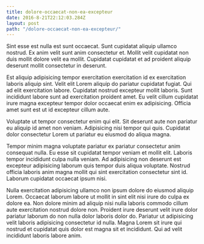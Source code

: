 ```yaml
---
title: dolore-occaecat-non-ea-excepteur
date: 2016-8-21T22:12:03.284Z
layout: post
path: "/dolore-occaecat-non-ea-excepteur/"
---
```


Sint esse est nulla est sunt occaecat. Sunt cupidatat aliquip ullamco nostrud. Ex anim velit sunt anim consectetur et. Mollit velit cupidatat non duis mollit dolore velit ea mollit. Cupidatat cupidatat et ad proident aliquip deserunt mollit consectetur in deserunt.

Est aliquip adipisicing tempor exercitation exercitation id ex exercitation laboris aliquip sint. Velit elit Lorem aliquip do pariatur cupidatat fugiat. Qui ad elit exercitation labore. Cupidatat nostrud excepteur mollit laboris. Sunt incididunt labore sunt ad exercitation proident amet. Eu velit cillum cupidatat irure magna excepteur tempor dolor occaecat enim ex adipisicing. Officia amet sunt est ut id excepteur cillum aute.

Voluptate ut tempor consectetur enim qui elit. Sit deserunt aute non pariatur eu aliquip id amet non veniam. Adipisicing nisi tempor qui quis. Cupidatat dolor consectetur Lorem ut pariatur eu eiusmod do aliqua magna.

Tempor minim magna voluptate pariatur ex pariatur consectetur anim consequat nulla. Eu esse sit cupidatat tempor veniam et mollit elit. Laboris tempor incididunt culpa nulla veniam. Ad adipisicing non deserunt est excepteur adipisicing laborum quis tempor duis aliqua voluptate. Nostrud officia laboris anim magna mollit qui sint exercitation consectetur sint id. Laborum cupidatat occaecat ipsum nisi.

Nulla exercitation adipisicing ullamco non ipsum dolore do eiusmod aliquip Lorem. Occaecat laborum labore ut mollit in sint elit nisi irure do culpa ex dolore ea. Non dolore minim ad aliquip nisi nulla laboris commodo cillum aute exercitation nostrud dolore non. Proident irure deserunt velit irure dolor pariatur laborum do non nulla dolor laboris dolor do. Pariatur ut adipisicing velit laboris adipisicing consectetur id nulla. Magna Lorem sit irure qui nostrud et cupidatat quis dolor est magna sit et incididunt. Qui ad velit incididunt laboris labore anim.